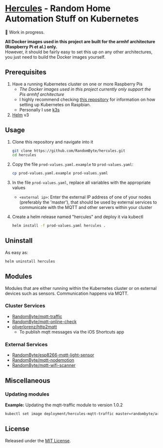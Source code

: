 # [Hercules](https://github.com/RandomByte/hercules) - Random Home Automation Stuff on Kubernetes

🚧 Work in progress.

**All Docker images used in this project are built for the armhf architecture (Raspberry Pi et al.) only.**  
However, it should be fairly easy to set this up on any other architectures, you just need to build the Docker images yourself.


## Prerequisites
1. Have a running Kubernetes cluster on one or more Raspberry Pis
	- *The Docker images used in this project currently only support the Pis armhf architecture*
	- I highly recommend checking [this repository](https://github.com/alexellis/k8s-on-raspbian) for information on how setting up Kubernetes on Raspbian.
	- Personally I use [k3s](https://k3s.io/)
1. [Helm](https://helm.sh/) v3

## Usage
1. Clone this repository and navigate into it
    ``` sh
    git clone https://github.com/RandomByte/hercules.git
    cd hercules
    ```
1. Copy the file `prod-values.yaml.example` to `prod-values.yaml`:  
	``` sh
	cp prod-values.yaml.example prod-values.yaml
	```

1. In the file `prod-values.yaml`, replace all variables with the appropriate values
	- `<external ip>`: Enter the external IP address of one of your nodes (preferably the 'master'), that should be used by external services to communicate with the MQTT and other servers within your cluster

1. Create a helm release named "hercules" and deploy it via kubectl
	``` sh
	helm install -f prod-values.yaml hercules .
	```

## Uninstall
As easy as:

```sh
helm uninstall hercules
```

## Modules
Modules that are either running within the Kubernetes cluster or on external devices such as sensors. Communication happens via MQTT.

### Cluster Services
- [RandomByte/mqtt-traffic](https://github.com/RandomByte/mqtt-traffic)
- [RandomByte/mqtt-online-check](https://github.com/RandomByte/mqtt-online-check)
- [oliverlorenz/http2mqtt](https://github.com/oliverlorenz/http2mqtt)
	- To publish mqtt messages via the iOS Shortcuts app

### External Services
- [RandomByte/esp8266-mqtt-light-sensor](https://github.com/RandomByte/esp8266-mqtt-light-sensor)
- [RandomByte/mqtt-nodemotion](https://github.com/RandomByte/mqtt-nodemotion)
- [RandomByte/mqtt-wifi-scanner](https://github.com/RandomByte/mqtt-wifi-scanner)

## Miscellaneous
### Updating modules
**Example:** Updating the mqtt-traffic module to version 1.0.2
```sh
kubectl set image deployment/hercules-mqtt-traffic master=randombyte/armhf-mqtt-traffic:1.0.2
```

## License
Released under the [MIT License](https://opensource.org/licenses/MIT).
